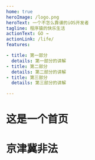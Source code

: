 ```yaml
---
home: true
heroImage: /logo.png
heroText: 一个不怎么靠谱的iOS开发者
tagline: 程序猿的快乐生活
actionText: GO →
actionLink: /life/
features:

- title: 第一部分
  details: 第一部分的讲解
- title: 第二部分
  details: 第二部分的讲解
- title: 第三部分
  details: 第三部分的讲解

---
```


# 这是一个首页

# 京津冀非法
